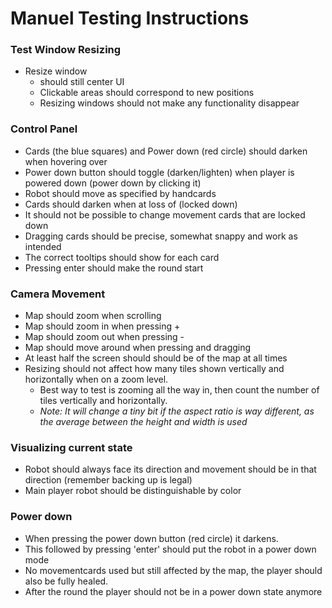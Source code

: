 # Manuel Testing Instructions

### Test Window Resizing

* Resize window
    * should still center UI
    * Clickable areas should correspond to new positions
    * Resizing windows should not make any functionality disappear

### Control Panel

* Cards (the blue squares) and Power down (red circle) should darken when hovering over
* Power down button should toggle (darken/lighten) when player is powered down (power down by clicking it)
* Robot should move as specified by handcards
* Cards should darken when at loss of  (locked down)
* It should not be possible to change movement cards that are locked down
* Dragging cards should be precise, somewhat snappy and work as intended
* The correct tooltips should show for each card
* Pressing enter should make the round start


### Camera Movement

* Map should zoom when scrolling
* Map should zoom in when pressing +
* Map should zoom out when pressing -
* Map should move around when pressing and dragging   
* At least half the screen should should be of the map at all times
* Resizing should not affect how many tiles shown vertically and horizontally when on a zoom level.
    * Best way to test is zooming all the way in, then count the number of tiles vertically and horizontally.
    * *Note: It will change a tiny bit if the aspect ratio is way different, as the average between the height and width is used*

### Visualizing current state

* Robot should always face its direction and movement should be in that direction (remember backing up is legal)
* Main player robot should be distinguishable by color

### Power down

* When pressing the power down button (red circle) it darkens.
* This followed by pressing 'enter' should put the robot in a power down mode
* No movementcards used but still affected by the map, the player should also be fully healed.
* After the round the player should not be in a power down state anymore